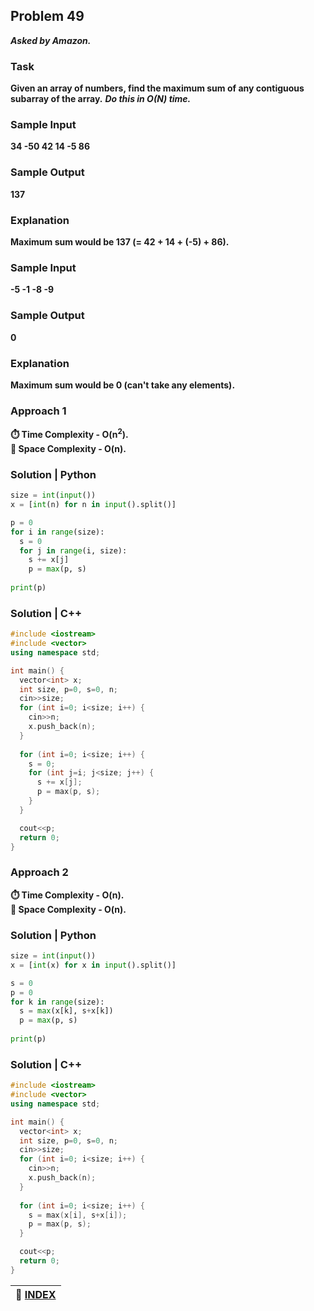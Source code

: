 ## Problem 49
***Asked by Amazon.***
### Task
**Given an array of numbers, find the maximum sum of any contiguous subarray of the array.**
***Do this in O(N) time.***
### Sample Input
**34 -50 42 14 -5 86**
### Sample Output
**137**
### Explanation
**Maximum sum would be 137 (= 42 + 14 + (-5) + 86).**
### Sample Input
**-5 -1 -8 -9**
### Sample Output
**0**
### Explanation
**Maximum sum would be 0 (can't take any elements).**

### Approach 1
**:stopwatch: Time Complexity - O(n<sup>2</sup>).**  
**:floppy_disk: Space Complexity - O(n).**

### Solution | Python
```python
size = int(input())
x = [int(n) for n in input().split()]

p = 0                       
for i in range(size):     
  s = 0                     
  for j in range(i, size):
    s += x[j]               
    p = max(p, s)           
                            
print(p) 
```

### Solution | C++
```cpp
#include <iostream>
#include <vector>
using namespace std;

int main() {
  vector<int> x;
  int size, p=0, s=0, n;
  cin>>size;
  for (int i=0; i<size; i++) {
    cin>>n;
    x.push_back(n);
  }
  
  for (int i=0; i<size; i++) {
    s = 0;
    for (int j=i; j<size; j++) {
      s += x[j];
      p = max(p, s);
    }
  }

  cout<<p;
  return 0;
}
```

### Approach 2
**:stopwatch: Time Complexity - O(n).**  
**:floppy_disk: Space Complexity - O(n).**

### Solution | Python
```python
size = int(input())
x = [int(x) for x in input().split()]

s = 0                  
p = 0                  
for k in range(size):
  s = max(x[k], s+x[k])
  p = max(p, s)        
                       
print(p)  
```

### Solution | C++
```cpp
#include <iostream>
#include <vector>
using namespace std;

int main() {
  vector<int> x;
  int size, p=0, s=0, n;
  cin>>size;
  for (int i=0; i<size; i++) {
    cin>>n;
    x.push_back(n);
  }
  
  for (int i=0; i<size; i++) {
    s = max(x[i], s+x[i]);
    p = max(p, s);
  }

  cout<<p;
  return 0;
}
```

|**:file_folder: [INDEX](https://github.com/theInvincible/Daily-Coding-Problem/blob/master/Collection/INDEX.md)**|
|----------------------------------------------------------------------------------------------------------------|
